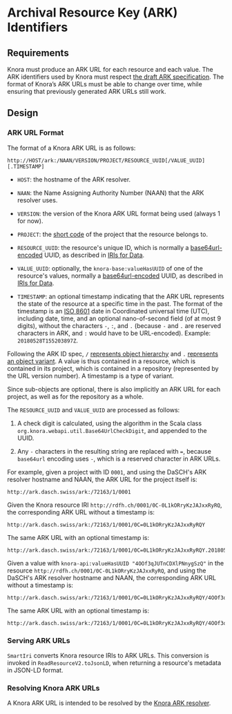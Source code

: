 <!---
Copyright © 2015-2021 the contributors (see Contributors.md).

This file is part of Knora.

Knora is free software: you can redistribute it and/or modify
it under the terms of the GNU Affero General Public License as published
by the Free Software Foundation, either version 3 of the License, or
(at your option) any later version.

Knora is distributed in the hope that it will be useful,
but WITHOUT ANY WARRANTY; without even the implied warranty of
MERCHANTABILITY or FITNESS FOR A PARTICULAR PURPOSE.  See the
GNU Affero General Public License for more details.

You should have received a copy of the GNU Affero General Public
License along with Knora.  If not, see <http://www.gnu.org/licenses/>.
-->

# Archival Resource Key (ARK) Identifiers

## Requirements

Knora must produce an ARK URL for each resource and each value. The ARK identifiers used
by Knora must respect
[the draft ARK specification](https://tools.ietf.org/html/draft-kunze-ark-22).
The format of Knora’s ARK URLs must be able to change over
time, while ensuring that previously generated ARK URLs still work.

## Design

### ARK URL Format

The format of a Knora ARK URL is as follows:

```
http://HOST/ark:/NAAN/VERSION/PROJECT/RESOURCE_UUID[/VALUE_UUID][.TIMESTAMP]
```

- `HOST`: the hostname of the ARK resolver.

- `NAAN`: the Name Assigning Authority Number (NAAN) that the ARK resolver uses.

- `VERSION`: the version of the Knora ARK URL format being used (always 1 for now).

- `PROJECT`: the [short code](../../../03-apis/api-v2/knora-iris.md#project-short-codes) of the
  project that the resource belongs to.

- `RESOURCE_UUID`: the resource's unique ID, which is normally a
  [base64url-encoded](https://tools.ietf.org/html/rfc4648#section-5) UUID, as described in
  [IRIs for Data](../../../03-apis/api-v2/knora-iris.md#iris-for-data).

- `VALUE_UUID`: optionally, the `knora-base:valueHasUUID` of one of the
  resource's values, normally a
  [base64url-encoded](https://tools.ietf.org/html/rfc4648#section-5) UUID, as described in
  [IRIs for Data](../../../03-apis/api-v2/knora-iris.md#iris-for-data).

- `TIMESTAMP`: an optional timestamp indicating that the ARK URL represents
  the state of the resource at a specific time in the past. The format
  of the timestamp is an [ISO 8601](https://www.iso.org/iso-8601-date-and-time-format.html)
  date in Coordinated universal time (UTC), including date, time, and an optional
  nano-of-second field (of at most 9 digits), without the characters `-`, `:`, and `.` (because
  `-` and `.` are reserved characters in ARK, and `:` would have to be URL-encoded).
  Example: `20180528T155203897Z`.

Following the ARK ID spec, `/`
[represents object hierarchy](https://tools.ietf.org/html/draft-kunze-ark-22#section-2.5.1)
and `.` [represents an object variant](https://tools.ietf.org/html/draft-kunze-ark-22#section-2.5.2).
A value is thus contained in a resource, which is contained in its project,
which is contained in a repository (represented by the URL version number).
A timestamp is a type of variant.

Since sub-objects are optional, there is also implicitly an ARK URL
for each project, as well as for the repository as a whole.

The `RESOURCE_UUID` and `VALUE_UUID` are processed as follows:

1. A check digit is calculated, using the algorithm in
   the Scala class `org.knora.webapi.util.Base64UrlCheckDigit`, and appended
   to the UUID.

2. Any `-` characters in the resulting string are replaced with `=`, because
   `base64url` encoding uses `-`, which is a reserved character in ARK URLs.

For example, given a project with ID `0001`, and using the DaSCH's ARK resolver
hostname and NAAN, the ARK URL for the project itself is:

```
http://ark.dasch.swiss/ark:/72163/1/0001
```

Given the Knora resource IRI `http://rdfh.ch/0001/0C-0L1kORryKzJAJxxRyRQ`,
the corresponding ARK URL without a timestamp is:

```
http://ark.dasch.swiss/ark:/72163/1/0001/0C=0L1kORryKzJAJxxRyRQY
```

The same ARK URL with an optional timestamp is:

```
http://ark.dasch.swiss/ark:/72163/1/0001/0C=0L1kORryKzJAJxxRyRQY.20180528T155203897Z
```

Given a value with `knora-api:valueHasUUID "4OOf3qJUTnCDXlPNnygSzQ"` in the resource
`http://rdfh.ch/0001/0C-0L1kORryKzJAJxxRyRQ`, and using the DaSCH's ARK resolver
hostname and NAAN, the corresponding ARK URL without a timestamp is:

```
http://ark.dasch.swiss/ark:/72163/1/0001/0C=0L1kORryKzJAJxxRyRQY/4OOf3qJUTnCDXlPNnygSzQX
```

The same ARK URL with an optional timestamp is:

```
http://ark.dasch.swiss/ark:/72163/1/0001/0C=0L1kORryKzJAJxxRyRQY/4OOf3qJUTnCDXlPNnygSzQX.20180604T085622513Z
```

### Serving ARK URLs

`SmartIri` converts Knora resource IRIs to ARK URLs. This conversion is invoked in `ReadResourceV2.toJsonLD`,
when returning a resource's metadata in JSON-LD format.

### Resolving Knora ARK URLs

A Knora ARK URL is intended to be resolved by the [Knora ARK resolver](https://github.com/dhlab-basel/ark-resolver).
